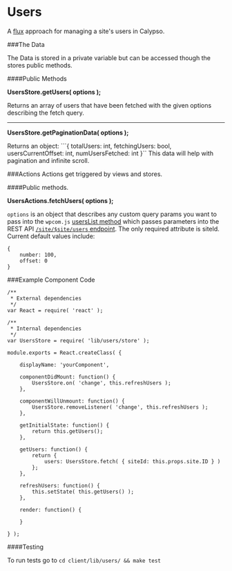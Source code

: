 Users
=====

A [flux](https://facebook.github.io/flux/docs/overview.html#content) approach for managing a site's users in Calypso.

###The Data

The Data is stored in a private variable but can be accessed though the stores public methods.
 
####Public Methods
 
**UsersStore.getUsers( options );**
 
Returns an array of users that have been fetched with the given options describing the fetch query.

---

**UsersStore.getPaginationData( options );**
 
Returns an object: ```{ totalUsers: int, fetchingUsers: bool, usersCurrentOffset: int, numUsersFetched: int }``
This data will help with pagination and infinite scroll.

###Actions 
Actions get triggered by views and stores. 

####Public methods.

**UsersActions.fetchUsers( options );**

`options` is an object that describes any custom query params you want to pass into the `wpcom.js` [usersList method](https://github.com/Automattic/wpcom.js/blob/master/docs/site.md#siteuserslistquery-fn) which passes parameters into the REST API [`/site/$site/users` endpoint](https://developer.wordpress.com/docs/api/1.1/get/sites/%24site/users/). The only required attribute is siteId. Current default values include:

```
{
	number: 100,
	offset: 0
}
```

###Example Component Code

```
/**
 * External dependencies
 */
var React = require( 'react' );

/**
 * Internal dependencies
 */
var UsersStore = require( 'lib/users/store' );

module.exports = React.createClass( { 

	displayName: 'yourComponent',
	
	componentDidMount: function() {
		UsersStore.on( 'change', this.refreshUsers );
	},
	
	componentWillUnmount: function() {
		UsersStore.removeListener( 'change', this.refreshUsers );
	},

	getInitialState: function() {
		return this.getUsers();
	},
	
	getUsers: function() {
		return {
			users: UsersStore.fetch( { siteId: this.props.site.ID } )
		};
	},

	refreshUsers: function() {
		this.setState( this.getUsers() );
	},
	
	render: function() {
		
	}
	
} );

```

####Testing

To run tests go to 
```cd client/lib/users/ && make test```